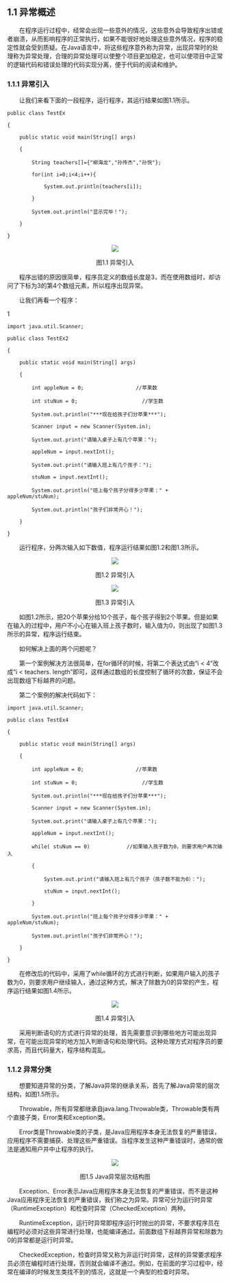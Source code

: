 ## 1.1  异常概述
&emsp;&emsp;在程序运行过程中，经常会出现一些意外的情况，这些意外会导致程序出错或者崩溃，从而影响程序的正常执行，如果不能很好地处理这些意外情况，程序的稳定性就会受到质疑。在Java语言中，将这些程序意外称为异常，出现异常时的处理称为异常处理，合理的异常处理可以使整个项目更加稳定，也可以使项目中正常的逻辑代码和错误处理的代码实现分离，便于代码的阅读和维护。

### 1.1.1  异常引入  

&emsp;&emsp;让我们来看下面的一段程序，运行程序，其运行结果如图1.1所示。


```
public class TestEx

{

    public static void main(String[] args) 

    {

        String teachers[]={"柳海龙","孙传杰","孙悦"};

        for(int i=0;i<4;i++){

            System.out.println(teachers[i]);

        }

        System.out.println("显示完毕！");

    }

}
```

<p align="center"><img src="../../img/d1z/tu1.1.png" /></p>   
<p align="center">图1.1  异常引入</p>   


&emsp;&emsp;程序出错的原因很简单，程序员定义的数组长度是3，而在使用数组时，却访问了下标为3的第4个数组元素，所以程序出现异常。

&emsp;&emsp;让我们再看一个程序：

1


```
import java.util.Scanner;

public class TestEx2

{

    public static void main(String[] args) 

    {

        int appleNum = 0;                 //苹果数

        int stuNum = 0;                     //学生数

        System.out.println("***现在给孩子们分苹果***");

        Scanner input = new Scanner(System.in);

        System.out.print("请输入桌子上有几个苹果：");

        appleNum = input.nextInt();

        System.out.print("请输入班上有几个孩子：");

        stuNum = input.nextInt();

        System.out.println("班上每个孩子分得多少苹果：" + appleNum/stuNum);

        System.out.println("孩子们非常开心！");

    }

}
```


&emsp;&emsp;运行程序，分两次输入如下数值，程序运行结果如图1.2和图1.3所示。


<p align="center"><img src="../../img/d1z/tu1.2.png" /></p>   
<p align="center">图1.2  异常引入</p>   




<p align="center"><img src="../../img/d1z/tu1.3.png" /></p>   
<p align="center">图1.3  异常引入</p>   



&emsp;&emsp;如图1.2所示，把20个苹果分给10个孩子，每个孩子得到2个苹果。但是如果在输入的过程中，用户不小心在输入班上孩子数时，输入值为0，则出现了如图1.3所示的异常，程序运行结束。

&emsp;&emsp;如何解决上面的两个问题呢？

&emsp;&emsp;第一个案例解决方法很简单，在for循环的时候，将第二个表达式由“i < 4”改成“i < teachers. length”即可，这样通过数组的长度控制了循环的次数，保证不会出现数组下标越界的问题。

&emsp;&emsp;第二个案例的解决代码如下：


```
import java.util.Scanner;

public class TestEx4

{

    public static void main(String[] args) 

    {

        int appleNum = 0;                 //苹果数

        int stuNum = 0;                     //学生数

        System.out.println("***现在给孩子们分苹果***");

        Scanner input = new Scanner(System.in);

        System.out.print("请输入桌子上有几个苹果：");

        appleNum = input.nextInt();

        while( stuNum == 0)            //如果输入孩子数为0，则要求用户再次输入

        {

            System.out.print("请输入班上有几个孩子（孩子数不能为0）：");                  

            stuNum = input.nextInt();

        }

        System.out.println("班上每个孩子分得多少苹果：" + appleNum/stuNum);

        System.out.println("孩子们非常开心！");

    }

}
```


&emsp;&emsp;在修改后的代码中，采用了while循环的方式进行判断，如果用户输入的孩子数为0，则要求用户继续输入，通过这种方式，解决了除数为0的异常的产生，程序运行结果如图1.4所示。


<p align="center"><img src="../../img/d1z/tu1.4.png" /></p>   
<p align="center">图1.4  异常引入</p>   


&emsp;&emsp;采用判断语句的方式进行异常的处理，首先需要意识到哪些地方可能出现异常，在可能出现异常的地方加入判断语句和处理代码。这种处理方式对程序员的要求高，而且代码量大，程序结构混乱。

### 1.1.2  异常分类  

&emsp;&emsp;想要知道异常的分类，了解Java异常的继承关系，首先了解Java异常的层次结构，如图1.5所示。

&emsp;&emsp;Throwable，所有异常都继承自java.lang.Throwable类，Throwable类有两个直接子类，Error类和Exception类。

&emsp;&emsp;Error类是Throwable类的子类，是Java应用程序本身无法恢复的严重错误，应用程序不需要捕获、处理这些严重错误。当程序发生这种严重错误时，通常的做法是通知用户并中止程序的执行。


<p align="center"><img src="../../img/d1z/tu1.5.png" /></p>   
<p align="center">图1.5  Java异常层次结构图</p>   


&emsp;&emsp;Exception、Error表示Java应用程序本身无法恢复的严重错误，而不是这种Java应用程序无法恢复的严重错误，我们称之为异常。异常可分为运行时异常（RuntimeException）和检查时异常（CheckedException）两种。

&emsp;&emsp;RuntimeException，运行时异常即程序运行时抛出的异常，不要求程序员在编程时必须对这些异常进行处理，也能编译通过。前面数组下标越界异常和除数为0的异常都是运行时异常。

&emsp;&emsp;CheckedException，检查时异常又称为非运行时异常，这样的异常要求程序员必须在编程时进行处理，否则就会编译不通过。例如，在前面的学习过程中，经常在编译的时候发生类找不到的情况，这就是一个典型的检查时异常。

 
